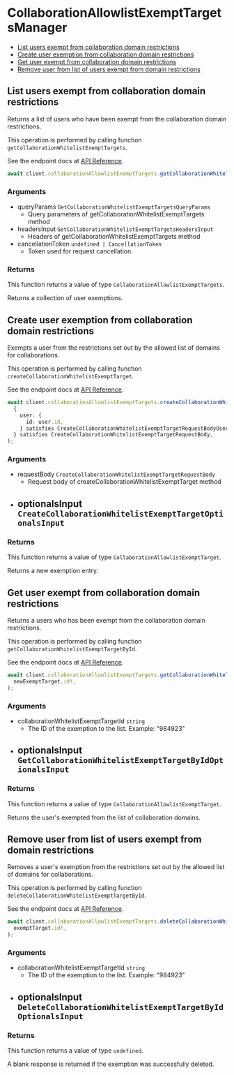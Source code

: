 # CollaborationAllowlistExemptTargetsManager

- [List users exempt from collaboration domain restrictions](#list-users-exempt-from-collaboration-domain-restrictions)
- [Create user exemption from collaboration domain restrictions](#create-user-exemption-from-collaboration-domain-restrictions)
- [Get user exempt from collaboration domain restrictions](#get-user-exempt-from-collaboration-domain-restrictions)
- [Remove user from list of users exempt from domain restrictions](#remove-user-from-list-of-users-exempt-from-domain-restrictions)

## List users exempt from collaboration domain restrictions

Returns a list of users who have been exempt from the collaboration
domain restrictions.

This operation is performed by calling function `getCollaborationWhitelistExemptTargets`.

See the endpoint docs at
[API Reference](https://developer.box.com/reference/get-collaboration-whitelist-exempt-targets/).

<!-- sample get_collaboration_whitelist_exempt_targets -->

```ts
await client.collaborationAllowlistExemptTargets.getCollaborationWhitelistExemptTargets();
```

### Arguments

- queryParams `GetCollaborationWhitelistExemptTargetsQueryParams`
  - Query parameters of getCollaborationWhitelistExemptTargets method
- headersInput `GetCollaborationWhitelistExemptTargetsHeadersInput`
  - Headers of getCollaborationWhitelistExemptTargets method
- cancellationToken `undefined | CancellationToken`
  - Token used for request cancellation.

### Returns

This function returns a value of type `CollaborationAllowlistExemptTargets`.

Returns a collection of user exemptions.

## Create user exemption from collaboration domain restrictions

Exempts a user from the restrictions set out by the allowed list of domains
for collaborations.

This operation is performed by calling function `createCollaborationWhitelistExemptTarget`.

See the endpoint docs at
[API Reference](https://developer.box.com/reference/post-collaboration-whitelist-exempt-targets/).

<!-- sample post_collaboration_whitelist_exempt_targets -->

```ts
await client.collaborationAllowlistExemptTargets.createCollaborationWhitelistExemptTarget(
  {
    user: {
      id: user.id,
    } satisfies CreateCollaborationWhitelistExemptTargetRequestBodyUserField,
  } satisfies CreateCollaborationWhitelistExemptTargetRequestBody,
);
```

### Arguments

- requestBody `CreateCollaborationWhitelistExemptTargetRequestBody`
  - Request body of createCollaborationWhitelistExemptTarget method
- optionalsInput `CreateCollaborationWhitelistExemptTargetOptionalsInput`
  -

### Returns

This function returns a value of type `CollaborationAllowlistExemptTarget`.

Returns a new exemption entry.

## Get user exempt from collaboration domain restrictions

Returns a users who has been exempt from the collaboration
domain restrictions.

This operation is performed by calling function `getCollaborationWhitelistExemptTargetById`.

See the endpoint docs at
[API Reference](https://developer.box.com/reference/get-collaboration-whitelist-exempt-targets-id/).

<!-- sample get_collaboration_whitelist_exempt_targets_id -->

```ts
await client.collaborationAllowlistExemptTargets.getCollaborationWhitelistExemptTargetById(
  newExemptTarget.id!,
);
```

### Arguments

- collaborationWhitelistExemptTargetId `string`
  - The ID of the exemption to the list. Example: "984923"
- optionalsInput `GetCollaborationWhitelistExemptTargetByIdOptionalsInput`
  -

### Returns

This function returns a value of type `CollaborationAllowlistExemptTarget`.

Returns the user's exempted from the list of collaboration domains.

## Remove user from list of users exempt from domain restrictions

Removes a user's exemption from the restrictions set out by the allowed list
of domains for collaborations.

This operation is performed by calling function `deleteCollaborationWhitelistExemptTargetById`.

See the endpoint docs at
[API Reference](https://developer.box.com/reference/delete-collaboration-whitelist-exempt-targets-id/).

<!-- sample delete_collaboration_whitelist_exempt_targets_id -->

```ts
await client.collaborationAllowlistExemptTargets.deleteCollaborationWhitelistExemptTargetById(
  exemptTarget.id!,
);
```

### Arguments

- collaborationWhitelistExemptTargetId `string`
  - The ID of the exemption to the list. Example: "984923"
- optionalsInput `DeleteCollaborationWhitelistExemptTargetByIdOptionalsInput`
  -

### Returns

This function returns a value of type `undefined`.

A blank response is returned if the exemption was
successfully deleted.

